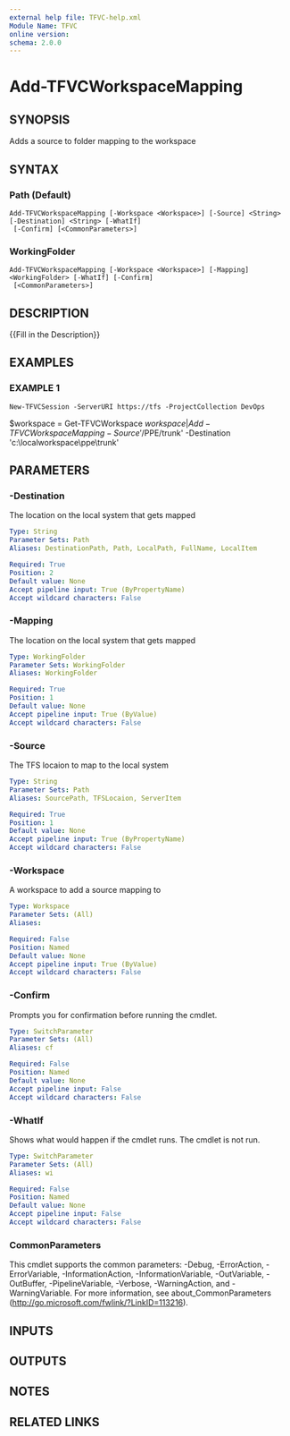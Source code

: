 ```yaml
---
external help file: TFVC-help.xml
Module Name: TFVC
online version:
schema: 2.0.0
---
```


# Add-TFVCWorkspaceMapping

## SYNOPSIS
Adds a source to folder mapping to the workspace

## SYNTAX

### Path (Default)
```
Add-TFVCWorkspaceMapping [-Workspace <Workspace>] [-Source] <String> [-Destination] <String> [-WhatIf]
 [-Confirm] [<CommonParameters>]
```

### WorkingFolder
```
Add-TFVCWorkspaceMapping [-Workspace <Workspace>] [-Mapping] <WorkingFolder> [-WhatIf] [-Confirm]
 [<CommonParameters>]
```

## DESCRIPTION
{{Fill in the Description}}

## EXAMPLES

### EXAMPLE 1
```
New-TFVCSession -ServerURI https://tfs -ProjectCollection DevOps
```

$workspace = Get-TFVCWorkspace
$workspace | Add-TFVCWorkspaceMapping -Source '$/PPE/trunk' -Destination 'c:\localworkspace\ppe\trunk'

## PARAMETERS

### -Destination
The location on the local system that gets mapped

```yaml
Type: String
Parameter Sets: Path
Aliases: DestinationPath, Path, LocalPath, FullName, LocalItem

Required: True
Position: 2
Default value: None
Accept pipeline input: True (ByPropertyName)
Accept wildcard characters: False
```

### -Mapping
The location on the local system that gets mapped

```yaml
Type: WorkingFolder
Parameter Sets: WorkingFolder
Aliases: WorkingFolder

Required: True
Position: 1
Default value: None
Accept pipeline input: True (ByValue)
Accept wildcard characters: False
```

### -Source
The TFS locaion to map to the local system

```yaml
Type: String
Parameter Sets: Path
Aliases: SourcePath, TFSLocaion, ServerItem

Required: True
Position: 1
Default value: None
Accept pipeline input: True (ByPropertyName)
Accept wildcard characters: False
```

### -Workspace
A workspace to add a source mapping to

```yaml
Type: Workspace
Parameter Sets: (All)
Aliases:

Required: False
Position: Named
Default value: None
Accept pipeline input: True (ByValue)
Accept wildcard characters: False
```

### -Confirm
Prompts you for confirmation before running the cmdlet.

```yaml
Type: SwitchParameter
Parameter Sets: (All)
Aliases: cf

Required: False
Position: Named
Default value: None
Accept pipeline input: False
Accept wildcard characters: False
```

### -WhatIf
Shows what would happen if the cmdlet runs.
The cmdlet is not run.

```yaml
Type: SwitchParameter
Parameter Sets: (All)
Aliases: wi

Required: False
Position: Named
Default value: None
Accept pipeline input: False
Accept wildcard characters: False
```

### CommonParameters
This cmdlet supports the common parameters: -Debug, -ErrorAction, -ErrorVariable, -InformationAction, -InformationVariable, -OutVariable, -OutBuffer, -PipelineVariable, -Verbose, -WarningAction, and -WarningVariable. For more information, see about_CommonParameters (http://go.microsoft.com/fwlink/?LinkID=113216).

## INPUTS

## OUTPUTS

## NOTES

## RELATED LINKS
